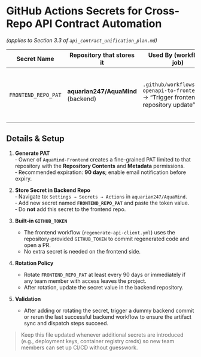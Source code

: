 # GitHub Actions Secrets for Cross-Repo API Contract Automation  
*(applies to Section 3.3 of `api_contract_unification_plan.md`)*

| Secret Name | Repository that **stores** it | Used By (workflow / job) | Required Scopes | Purpose |
|-------------|------------------------------|--------------------------|-----------------|---------|
| `FRONTEND_REPO_PAT` | **aquarian247/AquaMind** (backend) | `.github/workflows/sync-openapi-to-frontend.yml` → “Trigger frontend repository update” step | **repo** (contents + metadata) on *frontend* repo | Allows the backend workflow to fire a `repository_dispatch` event that kicks off client-regeneration in `AquaMind-Frontend`. |

## Details & Setup

1. **Generate PAT**  
   ‑ Owner of `AquaMind-Frontend` creates a fine-grained PAT limited to that repository with the **Repository Contents** and **Metadata** permissions.  
   ‑ Recommended expiration: **90 days**; enable email notification before expiry.

2. **Store Secret in Backend Repo**  
   ‑ Navigate to: `Settings → Secrets → Actions` in `aquarian247/AquaMind`.  
   ‑ Add new secret named **`FRONTEND_REPO_PAT`** and paste the token value.  
   ‑ Do **not** add this secret to the frontend repo.

3. **Built-in `GITHUB_TOKEN`**  
   - The frontend workflow (`regenerate-api-client.yml`) uses the repository-provided `GITHUB_TOKEN` to commit regenerated code and open a PR.  
   - No extra secret is needed on the frontend side.

4. **Rotation Policy**  
   - Rotate `FRONTEND_REPO_PAT` at least every 90 days or immediately if any team member with access leaves the project.  
   - After rotation, update the secret value in the backend repository.

5. **Validation**  
   - After adding or rotating the secret, trigger a dummy backend commit or rerun the last successful backend workflow to ensure the artifact sync and dispatch steps succeed.

> Keep this file updated whenever additional secrets are introduced (e.g., deployment keys, container registry creds) so new team members can set up CI/CD without guesswork.
